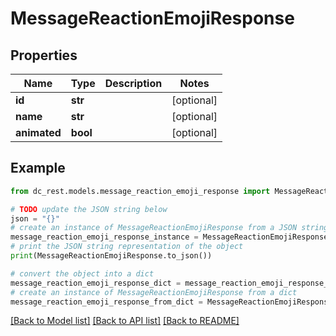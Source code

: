 # MessageReactionEmojiResponse


## Properties

Name | Type | Description | Notes
------------ | ------------- | ------------- | -------------
**id** | **str** |  | [optional] 
**name** | **str** |  | [optional] 
**animated** | **bool** |  | [optional] 

## Example

```python
from dc_rest.models.message_reaction_emoji_response import MessageReactionEmojiResponse

# TODO update the JSON string below
json = "{}"
# create an instance of MessageReactionEmojiResponse from a JSON string
message_reaction_emoji_response_instance = MessageReactionEmojiResponse.from_json(json)
# print the JSON string representation of the object
print(MessageReactionEmojiResponse.to_json())

# convert the object into a dict
message_reaction_emoji_response_dict = message_reaction_emoji_response_instance.to_dict()
# create an instance of MessageReactionEmojiResponse from a dict
message_reaction_emoji_response_from_dict = MessageReactionEmojiResponse.from_dict(message_reaction_emoji_response_dict)
```
[[Back to Model list]](../README.md#documentation-for-models) [[Back to API list]](../README.md#documentation-for-api-endpoints) [[Back to README]](../README.md)


